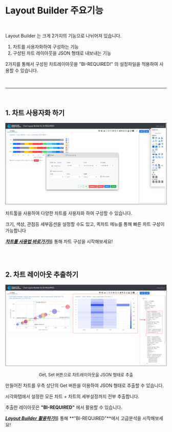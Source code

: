 
# Layout Builder 주요기능

<br>

Layout Builder 는 크게 2가지의 기능으로 나뉘어져 있습니다.<br>

1. 차트를 사용자화하여 구성하는 기능<br>
2. 구성된 차트 레이아웃을 JSON 형태로 내보내는 기능<br>

2가지를 통해서 구성된 차트레이아웃을 "BI-REQUIRED!"  의 설정파일을 적용하여 사용할 수 있습니다.

<br>

---

<br>

## 1. 차트 사용자화 하기

![image-20230411135039842](images/file1/image-20230411135039842.png)

차트툴을 사용하여 다양한 차트를 사용자화 하여 구성할 수 있습니다. <br>

크기, 색상, 관점등 세부옵션을 설정할 수도 있고, 퀵차트 메뉴를 통해 빠른 차트 구성이 가능합니다<br>

<a href="file2.html#차트툴">__*차트툴 사용법 바로가기*__</a>를 통해 차트 구성을 시작해보세요! <br>

<br>
<br>

## 2. 차트 레이아웃 추출하기

![image-20230414141110724](images/file1/image-20230414141110724.png)

<p align="center"><font size="2m">Get, Set 버튼으로 차트레이아웃을 JSON 형태로 추출</font></p>

만들어진 차트를 우측 상단의 Get 버튼을 이용하여 JSON 형태로 추출할 수 있습니다. <br>

시각화탭에서 설정한 모든 차트 + 차트의 세부설정까지 전부 추출합니다.<br>

추출한 레이아웃은 **"BI-REQUIRED"** 에서 활용할 수 있습니다.

<a href="file3.html">__*Layout Builder 활용하기*__</a>를 통해 **"BI-REQUIRED"**에서 고급분석을 시작해보세요! <br>

<br>
<br>
